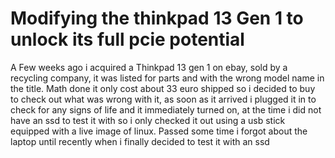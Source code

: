 # Modifying the thinkpad 13 Gen 1 to unlock its full pcie potential
A Few weeks ago i acquired a Thinkpad 13 gen 1 on ebay, sold by a recycling company, it was listed for parts
and with the wrong model name in the title.
Math done it only cost about 33 euro shipped so i decided to buy to check out what was wrong with it,
as soon as it arrived i plugged it in to check for any signs of life and it immediately turned on, at the time
i did not have an ssd to test it with so i only checked it out using a usb stick equipped with a live image of linux.
Passed some time i forgot about the laptop until recently when i finally decided to test it with an ssd
